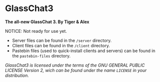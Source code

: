 GlassChat3
==========
**The all-new GlassChat 3. By Tiger & Alex**

NOTICE: Not ready for use yet.

- Server files can be found in the `/server` directory.
- Client files can be found in the `/client` directory.
- Pastebin files (used to quick-install clients and servers) can be found in the `pastebin-files` directory.


*GlassChat3 is licensed under the terms of the GNU GENERAL PUBLIC LICENSE Version 2, wich can be found under the name `LICENSE` in your distribution.*
